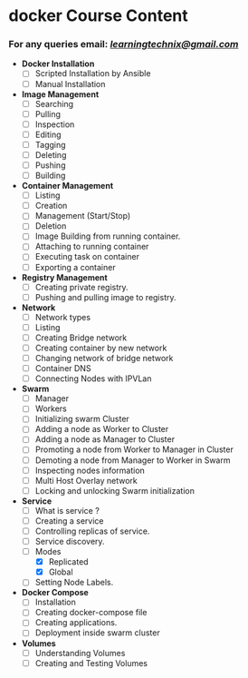 # docker Course Content

### For any queries email: *learningtechnix@gmail.com*

- **Docker Installation**
  - [ ] Scripted Installation by Ansible
  - [ ] Manual Installation

- **Image Management**
  - [ ] Searching
  - [ ] Pulling
  - [ ] Inspection
  - [ ] Editing
  - [ ] Tagging
  - [ ] Deleting
  - [ ] Pushing
  - [ ] Building

- **Container Management**
  - [ ] Listing
  - [ ] Creation
  - [ ] Management (Start/Stop)
  - [ ] Deletion
  - [ ] Image Building from running container.
  - [ ] Attaching to running container
  - [ ] Executing task on container
  - [ ] Exporting a container
  
- **Registry Management**
  - [ ] Creating private registry.
  - [ ] Pushing and pulling image to registry. 
  
- **Network**
  - [ ] Network types
  - [ ] Listing
  - [ ] Creating Bridge network
  - [ ] Creating container by new network
  - [ ] Changing network of bridge network
  - [ ] Container DNS
  - [ ] Connecting Nodes with IPVLan
  
- **Swarm**
  - [ ] Manager
  - [ ] Workers
  - [ ] Initializing swarm Cluster
  - [ ] Adding a node as Worker to Cluster
  - [ ] Adding a node as Manager to Cluster
  - [ ] Promoting a node from Worker to Manager in Cluster
  - [ ] Demoting a node from Manager to Worker in Swarm
  - [ ] Inspecting nodes information
  - [ ] Multi Host Overlay network
  - [ ] Locking and unlocking Swarm initialization

- **Service**
  - [ ] What is service ?
  - [ ] Creating a service
  - [ ] Controlling replicas of service.
  - [ ] Service discovery.
  - [ ] Modes
    - [x] Replicated
    - [x] Global
  - [ ] Setting Node Labels.
  
- **Docker Compose**
  - [ ] Installation
  - [ ] Creating docker-compose file
  - [ ] Creating applications.
  - [ ] Deployment inside swarm cluster

- **Volumes**
  - [ ] Understanding Volumes
  - [ ] Creating and Testing Volumes
